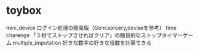 # toybox

mini_device
  ログイン処理の簡易版（Gem:sorcery,deviseを参考）
time charenge
  「５秒でストップさせればクリア」の簡易的なストップタイマーゲーム
multiple_imputation
  好きな数字の好きな倍数を計算できる
